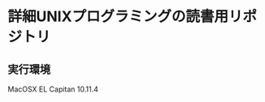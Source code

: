 詳細UNIXプログラミングの読書用リポジトリ
========================================

## 実行環境

MacOSX EL Capitan 10.11.4
